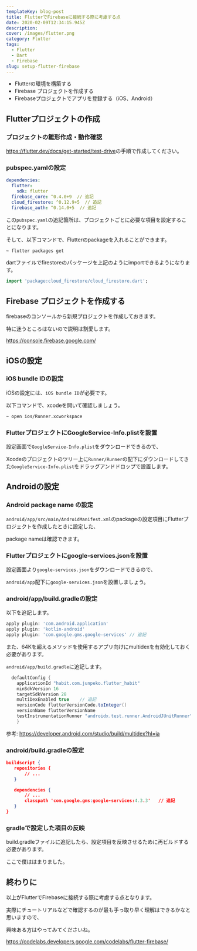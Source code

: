 ```yaml
---
templateKey: blog-post
title: FlutterでFirebaseに接続する際に考慮する点
date: 2020-02-09T12:34:15.945Z
description: 
cover: /images/flutter.png
category: Flutter
tags: 
  - Flutter
  - Dart
  - Firebase
slug: setup-flutter-firebase
---
```


- Flutterの環境を構築する
- Firebase プロジェクトを作成する
- Firebaseプロジェクトでアプリを登録する（iOS、Android）


## Flutterプロジェクトの作成

### プロジェクトの雛形作成・動作確認

<https://flutter.dev/docs/get-started/test-drive>の手順で作成してください。

### pubspec.yamlの設定

```yaml
dependencies:
  flutter:
    sdk: flutter
  firebase_core: ^0.4.0+9  // 追記
  cloud_firestore: ^0.12.9+5  // 追記
  firebase_auth: ^0.14.0+5  // 追記
```

この`pubspec.yaml`の追記箇所は、プロジェクトごとに必要な項目を設定することになります。

そして、以下コマンドで、Flutterのpackageを入れることができます。

```sh
~ flutter packages get
```

dartファイルでfirestoreのパッケージを上記のようにimportできるようになります。

```dart
import 'package:cloud_firestore/cloud_firestore.dart';
```

## Firebase プロジェクトを作成する

firebaseのコンソールから新規プロジェクトを作成しておきます。

特に迷うところはないので説明は割愛します。

<https://console.firebase.google.com/>

## iOSの設定

### iOS bundle IDの設定

iOSの設定には、`iOS bundle ID`が必要です。

以下コマンドで、xcodeを開いて確認しましょう。

```sh
~ open ios/Runner.xcworkspace
```

### FlutterプロジェクトにGoogleService-Info.plistを設置

設定画面で`GoogleService-Info.plist`をダウンロードできるので、

Xcodeのプロジェクトのツリー上に`Runner/Runner`の配下にダウンロードしてきた`GoogleService-Info.plist`をドラッグアンドドロップで設置します。

## Androidの設定

### Android package name の設定

`android/app/src/main/AndroidManifest.xml`のpackageの設定項目にFlutterプロジェクトを作成したときに設定した、

package nameは確認できます。

### Flutterプロジェクトにgoogle-services.jsonを設置

設定画面より`google-services.json`をダウンロードできるので、

`android/app`配下に`google-services.json`を設置しましょう。

### android/app/build.gradleの設定

以下を追記します。

```gradle
apply plugin: 'com.android.application'
apply plugin: 'kotlin-android'
apply plugin: 'com.google.gms.google-services' // 追記
```

また、64Kを超えるメソッドを使用するアプリ向けにmultidexを有効化しておく必要があります。

`android/app/build.gradle`に追記します。

```gradle
  defaultConfig {
    applicationId "habit.com.junpeko.flutter_habit"
    minSdkVersion 16
    targetSdkVersion 28
    multiDexEnabled true    // 追記
    versionCode flutterVersionCode.toInteger()
    versionName flutterVersionName
    testInstrumentationRunner "androidx.test.runner.AndroidJUnitRunner"
    }
```

参考: <https://developer.android.com/studio/build/multidex?hl=ja>

### android/build.gradleの設定

```json
buildscript {
   repositories {
       // ...
   }

   dependencies {
       // ...
       classpath 'com.google.gms:google-services:4.3.3'   // 追記
   }
}
```

### gradleで設定した項目の反映

build.gradleファイルに追記したら、設定項目を反映させるために再ビルドする必要があります。

ここで僕ははまりました。


## 終わりに

以上がFlutterでFirebaseに接続する際に考慮する点となります。

実際にチュートリアルなどで確認するのが最も手っ取り早く理解はできるかなと思いますので、

興味ある方はやってみてくださいね。

<https://codelabs.developers.google.com/codelabs/flutter-firebase/>
